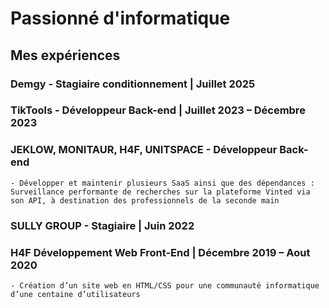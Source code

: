 # Passionné d'informatique

## Mes expériences

### Demgy - Stagiaire conditionnement | Juillet 2025
### TikTools - Développeur Back-end | Juillet 2023 – Décembre 2023
### JEKLOW, MONITAUR, H4F, UNITSPACE - Développeur Back-end
    - Développer et maintenir plusieurs SaaS ainsi que des dépendances : Surveillance performante de recherches sur la plateforme Vinted via son API, à destination des professionnels de la seconde main
### SULLY GROUP - Stagiaire | Juin 2022
### H4F Développement Web Front-End | Décembre 2019 – Aout 2020
    - Création d’un site web en HTML/CSS pour une communauté informatique d’une centaine d’utilisateurs

